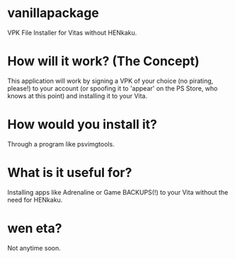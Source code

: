 # vanillapackage
VPK File Installer for Vitas without HENkaku.

# How will it work? (The Concept)
This application will work by signing a VPK of your choice (no pirating, please!) to your account (or spoofing it to 'appear' on the PS Store, who knows at this point) and installing it to your Vita. 

# How would you install it?
Through a program like psvimgtools.

# What is it useful for?
Installing apps like Adrenaline or Game BACKUPS(!) to your Vita without the need for HENkaku.

# wen eta?
Not anytime soon.
